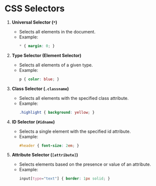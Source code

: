 # CSS Selectors



1. **Universal Selector (`*`)**
    - Selects all elements in the document.
    - Example:  
      ```css
      * { margin: 0; }
      ```

2. **Type Selector (Element Selector)**
    - Selects all elements of a given type.
    - Example:  
      ```css
      p { color: blue; }
      ```

3. **Class Selector (`.classname`)**
    - Selects all elements with the specified class attribute.
    - Example:  
      ```css
      .highlight { background: yellow; }
      ```

4. **ID Selector (`#idname`)**
    - Selects a single element with the specified id attribute.
    - Example:  
      ```css
      #header { font-size: 2em; }
      ```

5. **Attribute Selector (`[attribute]`)**
    - Selects elements based on the presence or value of an attribute.
    - Example:  
      ```css
      input[type="text"] { border: 1px solid; }
      ```

